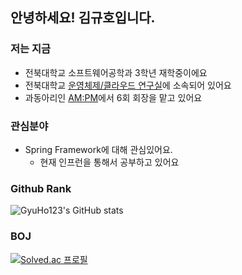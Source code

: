 ## 안녕하세요! 김규호입니다.

### 저는 지금
  * 전북대학교 소프트웨어공학과 3학년 재학중이에요
  * 전북대학교 [운영체제/클라우드 연구실](https://oslab.jbnu.ac.kr/)에 소속되어 있어요
  * 과동아리인 [AM:PM](https://github.com/ampm-jbnu)에서 6회 회장을 맡고 있어요
### 관심분야
  * Spring Framework에 대해 관심있어요.
    * 현재 인프런을 통해서 공부하고 있어요
### Github Rank
![GyuHo123's GitHub stats](https://github-readme-stats.vercel.app/api?username=gyuho123&show_icons=true&theme=radical)
### BOJ
[![Solved.ac
프로필](http://mazassumnida.wtf/api/mini/generate_badge?boj=kyuhokim12)](https://solved.ac/kyuhokim12)
